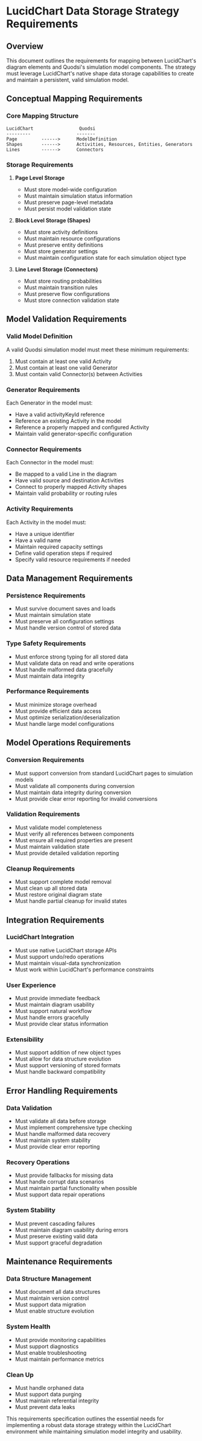 # LucidChart Data Storage Strategy Requirements

## Overview
This document outlines the requirements for mapping between LucidChart's diagram elements and Quodsi's simulation model components. The strategy must leverage LucidChart's native shape data storage capabilities to create and maintain a persistent, valid simulation model.

## Conceptual Mapping Requirements

### Core Mapping Structure
```
LucidChart                 Quodsi
---------                 -------
Page         ------>      ModelDefinition
Shapes       ------>      Activities, Resources, Entities, Generators
Lines        ------>      Connectors
```

### Storage Requirements

1. **Page Level Storage**
   - Must store model-wide configuration
   - Must maintain simulation status information
   - Must preserve page-level metadata
   - Must persist model validation state

2. **Block Level Storage (Shapes)**
   - Must store activity definitions
   - Must maintain resource configurations
   - Must preserve entity definitions
   - Must store generator settings
   - Must maintain configuration state for each simulation object type

3. **Line Level Storage (Connectors)**
   - Must store routing probabilities
   - Must maintain transition rules
   - Must preserve flow configurations
   - Must store connection validation state

## Model Validation Requirements

### Valid Model Definition
A valid Quodsi simulation model must meet these minimum requirements:
1. Must contain at least one valid Activity
2. Must contain at least one valid Generator
3. Must contain valid Connector(s) between Activities

### Generator Requirements
Each Generator in the model must:
- Have a valid activityKeyId reference
- Reference an existing Activity in the model
- Reference a properly mapped and configured Activity
- Maintain valid generator-specific configuration

### Connector Requirements
Each Connector in the model must:
- Be mapped to a valid Line in the diagram
- Have valid source and destination Activities
- Connect to properly mapped Activity shapes
- Maintain valid probability or routing rules

### Activity Requirements
Each Activity in the model must:
- Have a unique identifier
- Have a valid name
- Maintain required capacity settings
- Define valid operation steps if required
- Specify valid resource requirements if needed

## Data Management Requirements

### Persistence Requirements
- Must survive document saves and loads
- Must maintain simulation state
- Must preserve all configuration settings
- Must handle version control of stored data

### Type Safety Requirements
- Must enforce strong typing for all stored data
- Must validate data on read and write operations
- Must handle malformed data gracefully
- Must maintain data integrity

### Performance Requirements
- Must minimize storage overhead
- Must provide efficient data access
- Must optimize serialization/deserialization
- Must handle large model configurations

## Model Operations Requirements

### Conversion Requirements
- Must support conversion from standard LucidChart pages to simulation models
- Must validate all components during conversion
- Must maintain data integrity during conversion
- Must provide clear error reporting for invalid conversions

### Validation Requirements
- Must validate model completeness
- Must verify all references between components
- Must ensure all required properties are present
- Must maintain validation state
- Must provide detailed validation reporting

### Cleanup Requirements
- Must support complete model removal
- Must clean up all stored data
- Must restore original diagram state
- Must handle partial cleanup for invalid states

## Integration Requirements

### LucidChart Integration
- Must use native LucidChart storage APIs
- Must support undo/redo operations
- Must maintain visual-data synchronization
- Must work within LucidChart's performance constraints

### User Experience
- Must provide immediate feedback
- Must maintain diagram usability
- Must support natural workflow
- Must handle errors gracefully
- Must provide clear status information

### Extensibility
- Must support addition of new object types
- Must allow for data structure evolution
- Must support versioning of stored formats
- Must handle backward compatibility

## Error Handling Requirements

### Data Validation
- Must validate all data before storage
- Must implement comprehensive type checking
- Must handle malformed data recovery
- Must maintain system stability
- Must provide clear error reporting

### Recovery Operations
- Must provide fallbacks for missing data
- Must handle corrupt data scenarios
- Must maintain partial functionality when possible
- Must support data repair operations

### System Stability
- Must prevent cascading failures
- Must maintain diagram usability during errors
- Must preserve existing valid data
- Must support graceful degradation

## Maintenance Requirements

### Data Structure Management
- Must document all data structures
- Must maintain version control
- Must support data migration
- Must enable structure evolution

### System Health
- Must provide monitoring capabilities
- Must support diagnostics
- Must enable troubleshooting
- Must maintain performance metrics

### Clean Up
- Must handle orphaned data
- Must support data purging
- Must maintain referential integrity
- Must prevent data leaks

This requirements specification outlines the essential needs for implementing a robust data storage strategy within the LucidChart environment while maintaining simulation model integrity and usability.